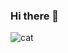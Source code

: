 ### Hi there 👋
<img src="https://github.com/luancmm/luancmm/assets/87887476/1d0d4baf-22aa-439f-ae9a-5f16eab941fb" alt="cat" >




<!--
**luancmm/luancmm** is a ✨ _special_ ✨ repository because its `README.md` (this file) appears on your GitHub profile.

Here are some ideas to get you started:

- 🔭 I’m currently working on ...
- 🌱 I’m currently learning ...
- 👯 I’m looking to collaborate on ...
- 🤔 I’m looking for help with ...
- 💬 Ask me about ...
- 📫 How to reach me: ...
- 😄 Pronouns: ...
- ⚡ Fun fact: ...
-->
